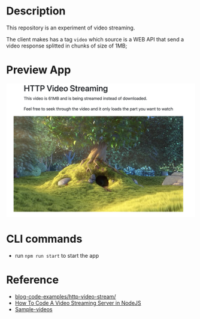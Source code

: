 # Description

This repository is an experiment of video streaming. 

The client makes has a tag `video` which source is a WEB API that send a video response splitted in chunks of size of 1MB;

# Preview App

![Image preview](/docs/img/preview.png)

# CLI commands

- run `npm run start` to start the app

# Reference

- [blog-code-examples/http-video-stream/](https://www.youtube.com/watch?v=ZjBLbXUuyWg&t=5s)
- [How To Code A Video Streaming Server in NodeJS](https://github.com/Abdisalan/blog-code-examples/tree/master/http-video-stream)
- [Sample-videos](https://sample-videos.com/)

